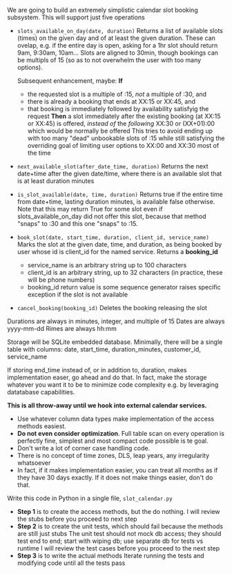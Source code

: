 We are going to build an extremely simplistic calendar slot booking subsystem.
This will support just five operations

* `slots_available_on_day(date, duration)`
  Returns a list of available slots (times) on the given day and of at least the given duration. 
  These can ovelap, e.g. if the entire day is open, asking for a 1hr slot should return 9am, 9:30am, 10am...
  Slots are aligned to 30min, though bookings can be multipls of 15 (so as to not overwhelm the user with
  too many options).
  
  Subsequent enhancement, maybe:
  **If**
    - the requested slot is a multiple of :15, *not* a multiple of :30, and
    - there is already a booking that ends at XX:15 or XX:45, and
    - that booking is immediately followed by availability satisfyig the request
  **Then** a slot immediately after the existing booking (at XX:15 or XX:45) is offered, 
  *instead of* the *following* XX:30 or (XX+01):00 which would be normally be offered
  This tries to avoid ending up with too many "dead" unbookable slots of :15
  while still satisfying the overriding goal of limiting user options to XX:00 and XX:30 most of the time

* `next_available_slot(after_date_time, duration)`
  Returns the next date+time after the given date/time, where there is an available slot that is at least duration minutes
  
* `is_slot_available(date, time, duration)`
  Returns true if the entire time from date+time, lasting duration minutes, is available
  false otherwise. Note that this may return True for some slot even if slots_available_on_day 
  did not offer this slot, because that method "snaps" to :30 and this one "snaps" to :15.
  
* `book_slot(date, start_time, duration, client_id, service_name)`
  Marks the slot at the given date, time, and duration, as being booked by 
  user whose id is client_id for the named service. 
  Returns a **booking_id**
  - service_name is an arbitrary string up to 100 characters
  - client_id is an arbitrary string, up to 32 characters (in practice, these will be phone numbers)
  - booking_id return value is some sequence generator
  raises specific exception if the slot is not available
  
* `cancel_booking(booking_id)`
  Deletes the booking releasing the slot

Durations are always in minutes, integer, and multiple of 15
Dates are always yyyy-mm-dd
Rimes are always hh:mm

Storage will be SQLite embedded database.
Minimally, there will be a single table with columns:
date, start_time, duration_minutes, customer_id, service_name

If storing end_time instead of, or in addition to, duration, makes implementation easer, go ahead and do that.
In fact, make the storage whatever you want it to be to minimize code complexity e.g. by leveraging datatabase capabilities.

**This is all throw-away until we hook into external calendar services.**
- Use whatever column data types make implementation of the access methods easiest.
- **Do not even consider optimization**. Full table scan on every operation is perfectly fine, simplest and most compact code possible is te goal.
- Don't write a lot of corner case handling code.
- There is no concept of time zones, DLS, leap years, any irregularity whatsoever
- In fact, if it makes implementation easier, you can treat all months as if they have 30 days exactly. If it does not make things easier, don't do that.

Write this code in Python in a single file, `slot_calendar.py`
- **Step 1** is to create the access methods, but the do nothing.
  I will review the stubs before you proceed to next step
- **Step 2** is to create the unit tests, which should fail because the methods are still just stubs
  The unit test should not mock db access; they should test end to end; start with wiping db; use separate db for tests vs runtime
  I will review the test cases before you proceed to the next step
- **Step 3** is to write the actual methods
  Iterate running the tests and modifying code until all the tests pass
